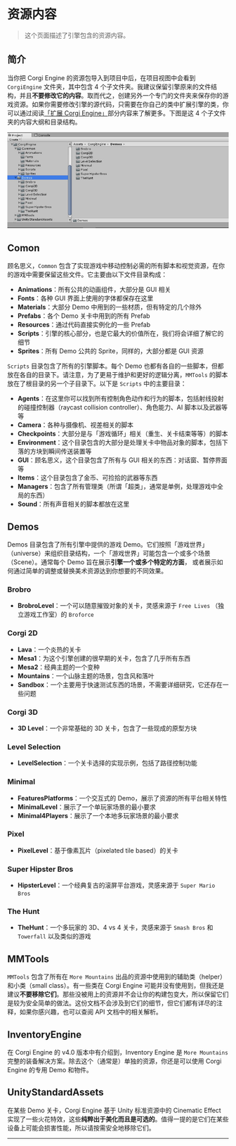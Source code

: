 # 资源内容

> 这个页面描述了引擎包含的资源内容。

## 简介

当你把 Corgi Engine 的资源包导入到项目中后，在项目视图中会看到 `CorgiEngine` 文件夹，其中包含 4 个子文件夹。我建议保留引擎原来的文件结构，并且**不要修改它的内容**。取而代之，创建另外一个专门的文件夹来保存你的游戏资源。如果你需要修改引擎的源代码，只需要在你自己的类中扩展引擎的类，你可以通过阅读[「扩展 Corgi Engine」]()部分内容来了解更多。下图是这 4 个子文件夹的内容大纲和目录结构。

![Corgi Engine 的资源内容](media/15004513818871.jpg)

## Comon

顾名思义，`Common` 包含了实现游戏中移动控制必需的所有脚本和视觉资源，在你的游戏中需要保留这些文件。它主要由以下文件目录构成：

* **Animations**：所有公共的动画组件，大部分是 GUI 相关
* **Fonts**：各种 GUI 界面上使用的字体都保存在这里
* **Materials**：大部分 Demo 中用到的一些材质，但有特定的几个除外
* **Prefabs**：各个 Demo 关卡中用到的所有 Prefab
* **Resources**：通过代码直接实例化的一些 Prefab
* **Scripts**：引擎的核心部分，也是它最大的价值所在，我们将会详细了解它的细节
* **Sprites**：所有 Demo 公共的 Sprite，同样的，大部分都是 GUI 资源

`Scripts` 目录包含了所有的引擎脚本。每个 Demo 也都有各自的一些脚本，但都放在各自的目录下。请注意，为了更易于维护和更好的逻辑分离，`MMTools` 的脚本放在了根目录的另一个子目录下。以下是 `Scripts` 中的主要目录：

* **Agents**：在这里你可以找到所有控制角色动作和行为的脚本，包括射线投射的碰撞控制器（raycast collision controller）、角色能力、AI 脚本以及武器等等
* **Camera**：各种与摄像机、视差相关的脚本
* **Checkpoints**：大部分是与「游戏循环」相关（重生、关卡结束等等）的脚本
* **Environment**：这个目录包含的大部分是处理关卡中物品对象的脚本，包括下落的方块到瞬间传送装置等
* **GUI**：顾名思义，这个目录包含了所有与 GUI 相关的东西：对话窗、暂停界面等
* **Items**：这个目录包含了金币、可捡拾的武器等东西
* **Managers**：包含了所有管理类（所谓「超类」，通常是单例，处理游戏中全局的东西）
* **Sound**：所有声音相关的脚本都放在这里

## Demos

Demos 目录包含了所有引擎中提供的游戏 Demo。它们按照「游戏世界」（universe）来组织目录结构，一个「游戏世界」可能包含一个或多个场景（Scene）。通常每个 Demo 旨在展示**引擎一个或多个特定的方面**， 或者展示如何通过简单的调整或替换美术资源达到你想要的不同效果。

### Brobro

* **BrobroLevel**：一个可以随意摧毁对象的关卡，灵感来源于 `Free Lives` （独立游戏工作室）的 `Broforce`

### Corgi 2D

* **Lava**：一个炎热的关卡
* **Mesa1**：为这个引擎创建的很早期的关卡，包含了几乎所有东西
* **Mesa2**：经典主题的一个变种
* **Mountains**：一个山脉主题的场景，包含风和落叶
* **Sandbox**：一个主要用于快速测试东西的场景，不需要详细研究，它还存在一些问题

### Corgi 3D

* **3D Level**：一个非常基础的 3D 关卡，包含了一些现成的原型方块

### Level Selection

* **LevelSelection**：一个关卡选择的实现示例，包括了路径控制功能

### Minimal

* **FeaturesPlatforms**：一个交互式的 Demo，展示了资源的所有平台相关特性
* **MinimalLevel**：展示了一个单玩家场景的最小要求
* **Minimal4Players**：展示了一个本地多玩家场景的最小要求

### Pixel

* **PixelLevel**：基于像素瓦片（pixelated tile based）的关卡

### Super Hipster Bros

* **HipsterLevel**：一个经典复古的滚屏平台游戏，灵感来源于 `Super Mario Bros`

### The Hunt

* **TheHunt**：一个多玩家的 3D、4 vs 4 关卡，灵感来源于 `Smash Bros` 和 `Towerfall` 以及类似的游戏

## MMTools

`MMTools` 包含了所有在 `More Mountains` 出品的资源中使用到的辅助类（helper）和小类（small class）。有一些类在 Corgi Engine 可能并没有使用到，但我还是建议**不要移除它们**。那些没被用上的资源并不会让你的构建包变大，所以保留它们是较为安全简单的做法。这份文档不会涉及到它们的细节，但它们都有详尽的注释，如果你感兴趣，也可以查阅 API 文档中的相关解析。

## InventoryEngine

在 Corgi Engine 的 v4.0 版本中有介绍到，Inventory Engine 是 `More Mountains` 完整的装备解决方案。除去这个（通常是）单独的资源，你还是可以使用 Corgi Engine 的专用 Demo 和物件。

## UnityStandardAssets

在某些 Demo 关卡，Corgi Engine 基于 Unity 标准资源中的 Cinematic Effect 实现了一些火花特效，这些**纯粹出于美化而且是可选的**。值得一提的是它们在某些设备上可能会损害性能，所以请按需安全地移除它们。

-------



